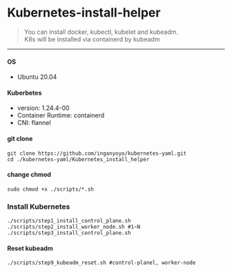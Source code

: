 # Kubernetes-install-helper

> You can install docker, kubectl, kubelet and kubeadm. <br> K8s will be installed via containerd by kubeadm

---

#### OS

-   Ubuntu 20.04

#### Kuberbetes
- version: 1.24.4-00
- Container Runtime: containerd
- CNI: flannel

#### git clone

```
git clone https://github.com/inganyoyo/kubernetes-yaml.git
cd ./kubernetes-yaml/Kubernetes_install_helper
```

#### change chmod

```
sudo chmod +x ./scripts/*.sh
```

### Install Kubernetes

```
./scripts/step1_install_control_plane.sh
./scripts/step2_install_worker_node.sh #1~N
./scripts/step3_install_control_plane.sh
```

#### Reset kubeadm
```
./scripts/step9_kubeadm_reset.sh #control-planel, worker-node
```
